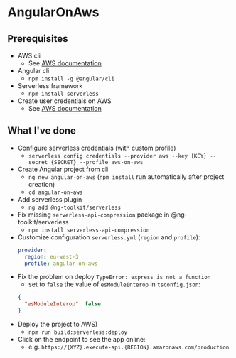 # AngularOnAws

## Prerequisites
- AWS cli
    - See [AWS documentation](https://docs.aws.amazon.com/cli/latest/userguide/install-cliv2.html)
- Angular cli
    - `npm install -g @angular/cli`
- Serverless framework
    - `npm install serverless`
- Create user credentials on AWS 
    - See [AWS documentation](https://docs.aws.amazon.com/IAM/latest/UserGuide/id_users_create.html)

## What I've done
- Configure serverless credentials (with custom profile)
    - `serverless config credentials --provider aws --key {KEY} --secret {SECRET} --profile aws-on-aws`
- Create Angular project from cli 
    - `ng new angular-on-aws` (`npm install` run automatically after project creation)
    - `cd angular-on-aws`
- Add serverless plugin
    - `ng add @ng-toolkit/serverless`
- Fix missing `serverless-api-compression` package in @ng-toolkit/serverless
    - `npm install serverless-api-compression`
- Customize configuration `serverless.yml` (`region` and `profile`):
    ```yaml
    provider:
      region: eu-west-3
      profile: angular-on-aws
    ```
- Fix the problem on deploy `TypeError: express is not a function`
    - set to `false` the value of `esModuleInterop` in `tsconfig.json`:
    ```json
    {
      "esModuleInterop": false
    }
    ``` 
- Deploy the project to AWS)
    - `npm run build:serverless:deploy`
- Click on the endpoint to see the app online:
    - e.g. `https://{XYZ}.execute-api.{REGION}.amazonaws.com/production`
